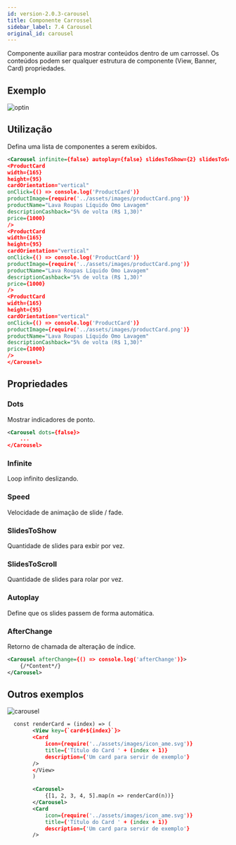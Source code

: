 ```yaml
---
id: version-2.0.3-carousel
title: Componente Carrossel
sidebar_label: 7.4 Carousel
original_id: carousel
---
```



Componente auxiliar para mostrar conteúdos dentro de um carrossel.
Os conteúdos podem ser qualquer estrutura de componente (View, Banner, Card)
propriedades.

## Exemplo

![optin](assets/images_components/v2.0.0/Carousel.png)

## Utilização


Defina uma lista de componentes a serem exibidos.

```xml harmony
<Carousel infinite={false} autoplay={false} slidesToShow={2} slidesToScroll={2}>
<ProductCard
width={165}
height={95}
cardOrientation="vertical"
onClick={() => console.log('ProductCard')}
productImage={require('../assets/images/productCard.png')}
productName="Lava Roupas Líquido Omo Lavagem"
descriptionCashback="5% de volta (R$ 1,30)"
price={1000}
/>
<ProductCard
width={165}
height={95}
cardOrientation="vertical"
onClick={() => console.log('ProductCard')}
productImage={require('../assets/images/productCard.png')}
productName="Lava Roupas Líquido Omo Lavagem"
descriptionCashback="5% de volta (R$ 1,30)"
price={1000}
/>
<ProductCard
width={165}
height={95}
cardOrientation="vertical"
onClick={() => console.log('ProductCard')}
productImage={require('../assets/images/productCard.png')}
productName="Lava Roupas Líquido Omo Lavagem"
descriptionCashback="5% de volta (R$ 1,30)"
price={1000}
/>
</Carousel>
```

## Propriedades

### Dots

Mostrar indicadores de ponto.

```xml harmony
<Carousel dots={false}>
    ...
</Carousel>
```

### Infinite

Loop infinito deslizando.


### Speed

Velocidade de animação de slide / fade.


### SlidesToShow

Quantidade de slides para exbir por vez.

### SlidesToScroll

Quantidade de slides para rolar por vez.

### Autoplay

Define que os slides passem de forma automática.

### AfterChange

Retorno de chamada de alteração de índice.

```xml harmony
<Carousel afterChange={() => console.log('afterChange')}>
    {/*Content*/}
</Carousel>
```

## Outros exemplos

![carousel](assets/images_components/v2.0.0/Carousel2.png)


```xml harmony
  const renderCard = (index) => (
        <View key={`card+${index}`}>
        <Card
            icon={require('../assets/images/icon_ame.svg')}
            title={'Título do Card ' + (index + 1)}
            description={'Um card para servir de exemplo'}
        />
        </View>
        )

        <Carousel>
            {[1, 2, 3, 4, 5].map(n => renderCard(n))}
        </Carousel>
        <Card
            icon={require('../assets/images/icon_ame.svg')}
            title={'Título do Card ' + (index + 1)}
            description={'Um card para servir de exemplo'}
        />
```


